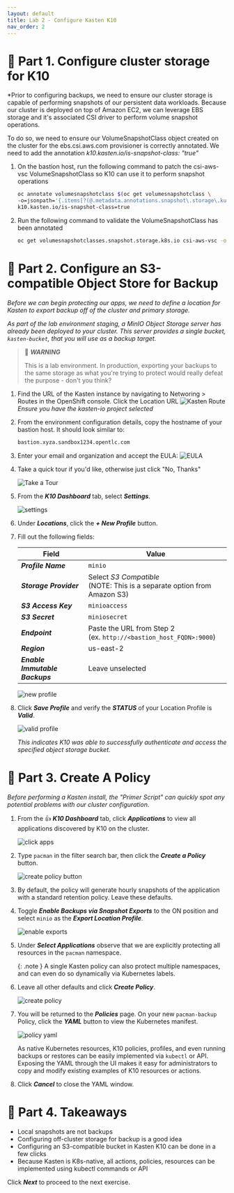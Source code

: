 ```yaml
---
layout: default
title: Lab 2 - Configure Kasten K10
nav_order: 2
---
```


📖 Part 1. Configure cluster storage for K10
======================================
*Prior to configuring backups, we need to ensure our cluster storage is capable of performing snapshots of our persistent data workloads.
Because our cluster is deployed on top of Amazon EC2, we can leverage EBS storage and it's associated CSI driver to perform volume snapshot operations.

To do so, we need to ensure our VolumeSnapshotClass object created on the cluster for the ebs.csi.aws.com provisioner is correctly annotated.  We need to add the annotation
_k10.kasten.io/is-snapshot-class: "true"_

1. On the bastion host, run the following command to patch the csi-aws-vsc VolumeSnapshotClass so K10 can use it to perform snapshot operations

    ```bash
    oc annotate volumesnapshotclass $(oc get volumesnapshotclass \
    -o=jsonpath='{.items[?(@.metadata.annotations.snapshot\.storage\.kubernetes\.io\/is-default-class=="true")].metadata.name}') \
    k10.kasten.io/is-snapshot-class=true
    ```

2. Run the following command to validate the VolumeSnapshotClass has been annotated

    ```bash
    oc get volumesnapshotclasses.snapshot.storage.k8s.io csi-aws-vsc -o yaml
    ```

📖 Part 2. Configure an S3-compatible Object Store for Backup
======================================

*Before we can begin protecting our apps, we need to define a location for Kasten to export backup off of the cluster and primary storage.*

*As part of the lab environment staging, a MinIO Object Storage server has already been deployed to your cluster. This server provides a single bucket, `kasten-bucket`, that you will use as a backup target.*

  > 🚩 ***WARNING***
  >
  > This is a lab environment. In production, exporting your backups to the same storage as what you're trying to protect would really defeat the purpose - don't you think?

1.  Find the URL of the Kasten instance by navigating to Networing > Routes in the OpenShift console. Click the Location URL
    ![Kasten Route](./assets/images/kasten_route.png)
    *Ensure you have the kasten-io project selected*

2. From the environment configuration details, copy the hostname of your bastion host. It should look similar to:

    ```bash
    bastion.xyza.sandbox1234.opentlc.com
    ```

3. Enter your email and organization and accept the EULA:
   ![EULA](./assets/images/eula.png)

4. Take a quick tour if you'd like, otherwise just click "No, Thanks"

    ![Take a Tour](./assets/images/take_a_tour.png)

4.  From the ***K10 Dashboard*** tab, select ***Settings***.

    ![settings](./assets/images/settings.png)

4. Under ***Locations***, click the ***+ New Profile*** button.

5. Fill out the following fields:

    | **Field** | **Value** |
    |---|---|
    | ***Profile Name*** | `minio` |
    | ***Storage Provider*** | Select *S3 Compatible*<br>(NOTE: This is a separate option from Amazon S3) |
    | ***S3 Access Key*** | `minioaccess` |
    | ***S3 Secret*** | `miniosecret` |
    | ***Endpoint*** | Paste the URL from Step 2<br>(ex. `http://<bastion_host_FQDN>:9000`) |
    | ***Region*** | us-east-2 |
    | ***Enable Immutable Backups*** | Leave unselected |

    ![new profile](./assets/images/new-profile.png)

6. Click ***Save Profile*** and verify the ***STATUS*** of your Location Profile is ***Valid***.

    ![valid profile](./assets/images/valid-profile.png)

    *This indicates K10 was able to successfully authenticate and access the specified object storage bucket.*

📖 Part 3. Create A Policy
==========================

*Before performing a Kasten install, the "Primer Script" can quickly spot any potential problems with our cluster configuration.*

1. From the 👍 ***K10 Dashboard*** tab, click ***Applications*** to view all applications discovered by K10 on the cluster.

    ![click apps](./assets/images/click-apps.png)

2. Type `pacman` in the filter search bar, then click the ***Create a Policy*** button.

    ![create policy button](./assets/images/create-policy-button.png)

3. By default, the policy will generate hourly snapshots of the application with a standard retention policy. Leave these defaults.

4. Toggle ***Enable Backups via Snapshot Exports*** to the ON position and select `minio` as the ***Export Location Profile***.

    ![enable exports](./assets/images/enable-exports.png)

5. Under ***Select Applications*** observe that we are explicitly protecting all resources in the `pacman` namespace.

    {: .note }
    A single Kasten policy can also protect multiple namespaces, and can even do so dynamically via Kubernetes labels.

6. Leave all other defaults and click ***Create Policy***.

    ![create policy](./assets/images/create-policy.png)

7. You will be returned to the ***Policies*** page. On your new `pacman-backup` Policy, click the ***YAML*** button to view the Kubernetes manifest.

    ![policy yaml](./assets/images/policy-yaml.png)

    As native Kubernetes resources, K10 policies, profiles, and even running backups or restores can be easily implemented via `kubectl` or API. Exposing the YAML through the UI makes it easy for administrators to copy and modify existing examples of K10 resources or actions.

8. Click ***Cancel*** to close the YAML window.


🏁 Part 4. Takeaways
====================

- Local snapshots are not backups
- Configuring off-cluster storage for backup is a good idea
- Configuring an S3-compatible bucket in Kasten K10 can be done in a few clicks
- Because Kasten is K8s-native, all actions, policies, resources can be implemented using kubectl commands or API

Click ***Next*** to proceed to the next exercise.